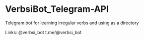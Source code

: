 # VerbsiBot_Telegram-API
Telegram bot for learning irregular verbs and using as a directory

Links:
@verbsi_bot
t.me/@verbsi_bot
